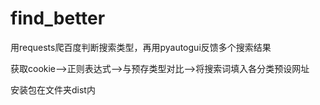 # find_better
用requests爬百度判断搜索类型，再用pyautogui反馈多个搜索结果



获取cookie-->正则表达式-->与预存类型对比-->将搜索词填入各分类预设网址



安装包在文件夹dist内
